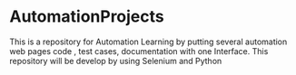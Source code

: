 # AutomationProjects
This is a repository for Automation Learning by putting several automation web pages code , test cases, documentation with one Interface. This repository will be develop by using Selenium and Python
